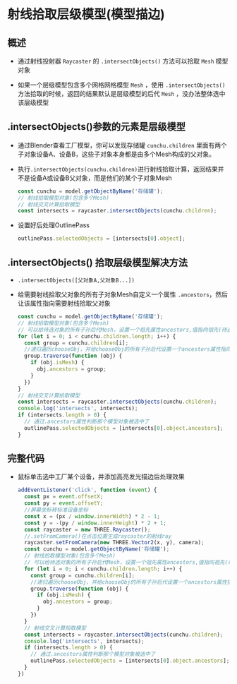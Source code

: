 # 射线拾取层级模型(模型描边)

## 概述

+ 通过射线投射器 `Raycaster` 的 `.intersectObjects()` 方法可以拾取 `Mesh` 模型对象

+ 如果一个层级模型包含多个网格网格模型 `Mesh` ，使用 `.intersectObjects()` 方法拾取的时候，返回的结果默认是层级模型的后代 `Mesh` ，没办法整体选中该层级模型

## .intersectObjects()参数的元素是层级模型

+ 通过Blender查看工厂模型，你可以发现存储罐 `cunchu.children` 里面有两个子对象设备A、设备B，这些子对象本身都是由多个Mesh构成的父对象。

+ 执行`.intersectObjects(cunchu.children)`进行射线拾取计算，返回结果并不是设备A或设备B父对象，而是他们的某个子对象Mesh

  ```js
  const cunchu = model.getObjectByName('存储罐');
  // 射线拾取模型对象(包含多个Mesh)
  // 射线交叉计算拾取模型
  const intersects = raycaster.intersectObjects(cunchu.children);
  ```

+ 设置好后处理OutlinePass

  ```js
  outlinePass.selectedObjects = [intersects[0].object];
  ```

## .intersectObjects() 拾取层级模型解决方法

+ `.intersectObjects([父对象A,父对象B...])`

+ 给需要射线拾取父对象的所有子对象Mesh自定义一个属性 `.ancestors`，然后让该属性指向需要射线拾取父对象

  ```js
  const cunchu = model.getObjectByName('存储罐');
  // 射线拾取模型对象(包含多个Mesh)
  // 可以给待选对象的所有子孙后代Mesh，设置一个祖先属性ancestors,值指向祖先(待选对象)
  for (let i = 0; i < cunchu.children.length; i++) {
    const group = cunchu.children[i];
    //递归遍历chooseObj，并给chooseObj的所有子孙后代设置一个ancestors属性指向自己
    group.traverse(function (obj) {
      if (obj.isMesh) {
        obj.ancestors = group;
      }
    })
  }
  // 射线交叉计算拾取模型
  const intersects = raycaster.intersectObjects(cunchu.children);
  console.log('intersects', intersects);
  if (intersects.length > 0) {
    // 通过.ancestors属性判断那个模型对象被选中了
    outlinePass.selectedObjects = [intersects[0].object.ancestors];
  }
  ```

## 完整代码

+ 鼠标单击选中工厂某个设备，并添加高亮发光描边后处理效果

  ```js
  addEventListener('click', function (event) {
    const px = event.offsetX;
    const py = event.offsetY;
    //屏幕坐标转标准设备坐标
    const x = (px / window.innerWidth) * 2 - 1;
    const y = -(py / window.innerHeight) * 2 + 1;
    const raycaster = new THREE.Raycaster();
    //.setFromCamera()在点击位置生成raycaster的射线ray
    raycaster.setFromCamera(new THREE.Vector2(x, y), camera);
    const cunchu = model.getObjectByName('存储罐');
    // 射线拾取模型对象(包含多个Mesh)
    // 可以给待选对象的所有子孙后代Mesh，设置一个祖先属性ancestors,值指向祖先(待选对象)
    for (let i = 0; i < cunchu.children.length; i++) {
      const group = cunchu.children[i];
      //递归遍历chooseObj，并给chooseObj的所有子孙后代设置一个ancestors属性指向自己
      group.traverse(function (obj) {
        if (obj.isMesh) {
          obj.ancestors = group;
        }
      })
    }
    // 射线交叉计算拾取模型
    const intersects = raycaster.intersectObjects(cunchu.children);
    console.log('intersects', intersects);
    if (intersects.length > 0) {
      // 通过.ancestors属性判断那个模型对象被选中了
      outlinePass.selectedObjects = [intersects[0].object.ancestors];
    }
  })
  ```
